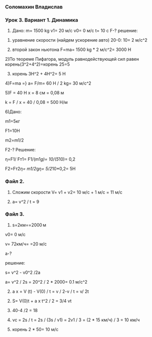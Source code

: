 ### Соломахин Владислав
### Урок 3. Вариант 1. Динамика

1) Дано: 
m= 1500 kg
v1= 20 м/с
v0= 0 м/c
t= 10 c
F-?
решение:
1. уравнение скорости (найдем ускорение авто) 20-0: 10= 2 м/с^2

2. второй закон ньютона F=ma= 1500 kg * 2 м/с^2= 3000 Н


2)По теореме Пифагора, модуль равнодействующей сил равен корень(3^2+4^2)=корень 25=5


3) корень 3H^2 + 4H^2= 5 H


4)F=ma =} a= F/m= 60 H / 2 kg= 30 м/c^2


5)F = 40 Н
x = 8 см = 0,08 м

k = F / x =  40 / 0,08 = 500 Н/м


6)Дано:

m1=5кг

F1=10Н

m2=m1/2

F2-?
Решение:

η=F1/ Fт1= F1/(m1*g)= 10/(5*10)= 0,2

F2=Fт2*η= m1/2*g*η= 5/2*10*0,2= 5Н


### Файл 2. 

 1) Сложим скорости V= v1 + v2= 10 м/с + 1 м/с = 11 м/с
 
 
 3) a= v^2 / t = 9


### Файл 3.

1) s=2км==2000 м

v0= 0 м/с

v= 72км/ч= =20 м/с

a-?

решение:

s= v^2 - v0^2 /2a

a= v^2 / 2s = 20^2 / 2 * 2000= 0.1 м/с^2


2) a x = V (t) - V(0) / t = v / 2-v / t = v/ 2t

2. S= V(0)t + a x t^2 / 2 = 3/4 vt


3) 40-4 /2 = 18


4) vc = 2s / t = 2s / (3s / v1) = 2v1 / 3 = (2 * 15 км/ч) / 3 = 10 км/ч


5) корень 2 * 50= 10 м/с


   






